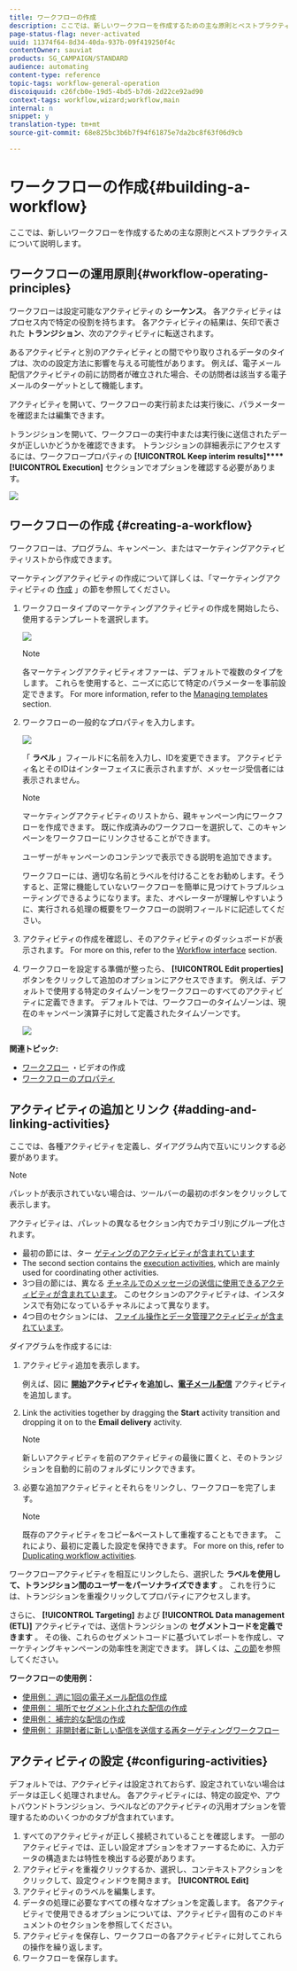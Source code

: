 ```yaml
---
title: ワークフローの作成
description: ここでは、新しいワークフローを作成するための主な原則とベストプラクティスについて説明します。
page-status-flag: never-activated
uuid: 11374f64-8d34-40da-937b-09f419250f4c
contentOwner: sauviat
products: SG_CAMPAIGN/STANDARD
audience: automating
content-type: reference
topic-tags: workflow-general-operation
discoiquuid: c26fcb0e-19d5-4bd5-b7d6-2d22ce92ad90
context-tags: workflow,wizard;workflow,main
internal: n
snippet: y
translation-type: tm+mt
source-git-commit: 68e825bc3b6b7f94f61875e7da2bc8f63f06d9cb

---
```



# ワークフローの作成{#building-a-workflow}

ここでは、新しいワークフローを作成するための主な原則とベストプラクティスについて説明します。

## ワークフローの運用原則{#workflow-operating-principles}

ワークフローは設定可能なアクティビティの **シーケンス**。 各アクティビティはプロセス内で特定の役割を持ちます。 各アクティビティの結果は、矢印で表された **トランジション**、次のアクティビティに転送されます。

あるアクティビティと別のアクティビティとの間でやり取りされるデータのタイプは、次のの設定方法に影響を与える可能性があります。 例えば、電子メール配信アクティビティの前に訪問者が確立された場合、その訪問者は該当する電子メールのターゲットとして機能します。

アクティビティを開いて、ワークフローの実行前または実行後に、パラメーターを確認または編集できます。

トランジションを開いて、ワークフローの実行中または実行後に送信されたデータが正しいかどうかを確認できます。 トランジションの詳細表示にアクセスするには、ワークフロープロパティの **[!UICONTROL Keep interim results]****[!UICONTROL Execution]** セクションでオプションを確認する必要があります。

![](assets/workflow_overview.png)


## ワークフローの作成 {#creating-a-workflow}

ワークフローは、プログラム、キャンペーン、またはマーケティングアクティビティリストから作成できます。

マーケティングアクティビティの作成について詳しくは、「マーケティングアクティビティの [作成](../../start/using/marketing-activities.md#creating-a-marketing-activity) 」の節を参照してください。

1. ワークフロータイプのマーケティングアクティビティの作成を開始したら、使用するテンプレートを選択します。

   ![](assets/workflow_creation_1.png)

   >[!NOTE]
   >
   >各マーケティングアクティビティオファーは、デフォルトで複数のタイプをします。 これらを使用すると、ニーズに応じて特定のパラメーターを事前設定できます。 For more information, refer to the [Managing templates](../../start/using/marketing-activity-templates.md) section.

1. ワークフローの一般的なプロパティを入力します。

   ![](assets/workflow_creation_2.png)

   「 **ラベル** 」フィールドに名前を入力し、IDを変更できます。 アクティビティ名とそのIDはインターフェイスに表示されますが、メッセージ受信者には表示されません。

   >[!NOTE]
   >
   >マーケティングアクティビティのリストから、親キャンペーン内にワークフローを作成できます。 既に作成済みのワークフローを選択して、このキャンペーンをワークフローにリンクさせることができます。

   ユーザーがキャンペーンのコンテンツで表示できる説明を追加できます。

   ワークフローには、適切な名前とラベルを付けることをお勧めします。そうすると、正常に機能していないワークフローを簡単に見つけてトラブルシューティングできるようになります。また、オペレーターが理解しやすいように、実行される処理の概要をワークフローの説明フィールドに記述してください。

1. アクティビティの作成を確認し、そのアクティビティのダッシュボードが表示されます。 For more on this, refer to the [Workflow interface](../../automating/using/workflow-interface.md) section.

1. ワークフローを設定する準備が整ったら、 **[!UICONTROL Edit properties]** ボタンをクリックして追加のオプションにアクセスできます。 例えば、デフォルトで使用する特定のタイムゾーンをワークフローのすべてのアクティビティに定義できます。 デフォルトでは、ワークフローのタイムゾーンは、現在のキャンペーン演算子に対して定義されたタイムゾーンです。

   ![](assets/workflow_properties.png)

**関連トピック:**

* [ワークフロー](https://docs.adobe.com/content/help/en/campaign-standard/using/managing-processes-and-data/workflow-general-operation/building-a-workflow.html) ・ビデオの作成
* [ワークフローのプロパティ](../../automating/using/executing-a-workflow.md#workflow-properties)

## アクティビティの追加とリンク {#adding-and-linking-activities}

ここでは、各種アクティビティを定義し、ダイアグラム内で互いにリンクする必要があります。

>[!NOTE]
>
>パレットが表示されていない場合は、ツールバーの最初のボタンをクリックして表示します。

アクティビティは、パレットの異なるセクション内でカテゴリ別にグループ化されます。

* 最初の節には、ター [ゲティングのアクティビティが含まれています](../../automating/using/about-targeting-activities.md)
* The second section contains the [execution activities](../../automating/using/about-execution-activities.md), which are mainly used for coordinating other activities.
* 3つ目の節には、異なる [チャネルでのメッセージの送信に使用できるアクティビティが含まれています](../../automating/using/about-channel-activities.md)。 このセクションのアクティビティは、インスタンスで有効になっているチャネルによって異なります。
* 4つ目のセクションには、 [ファイル操作とデータ管理アクティビティが含まれています](../../automating/using/about-data-management-activities.md)。

ダイアグラムを作成するには:

1. アクティビティ追加を表示します。

   例えば、図に **[開始](../../automating/using/start-and-end.md)**アクティビティを追加し、**[&#x200B;電子メール配信](../../automating/using/email-delivery.md)** アクティビティを追加します。

1. Link the activities together by dragging the **Start** activity transition and dropping it on to the **Email delivery** activity.

   >[!NOTE]
   >
   >新しいアクティビティを前のアクティビティの最後に置くと、そのトランジションを自動的に前のフォルダにリンクできます。

1. 必要な追加アクティビティとそれらをリンクし、ワークフローを完了します。

   >[!NOTE]
   >
   >既存のアクティビティをコピー&amp;ペーストして重複することもできます。 これにより、最初に定義した設定を保持できます。 For more on this, refer to [Duplicating workflow activities](../../automating/using/workflow-interface.md#duplicating-workflow-activities).

ワークフローアクティビティを相互にリンクしたら、選択した **ラベルを使用して、トランジション間のユーザーをパーソナライズできます** 。 これを行うには、トランジションを重複クリックしてプロパティにアクセスします。

さらに、 **[!UICONTROL Targeting]** および **[!UICONTROL Data management (ETL)]** アクティビティでは、送信トランジションの **セグメントコードを定義できます** 。 その後、これらのセグメントコードに基づいてレポートを作成し、マーケティングキャンペーンの効率性を測定できます。 詳しくは、[この節](../../reporting/using/creating-a-report-workflow-segment.md)を参照してください。

**ワークフローの使用例：**

* [使用例： 週に1回の電子メール配信の作成](../../automating/using/workflow-weekly-offer.md)
* [使用例： 場所でセグメント化された配信の作成](../../automating/using/workflow-segmentation-location.md)
* [使用例： 補完的な配信の作成](../../automating/using/workflow-created-query-with-complement.md)
* [使用例： 非開封者に新しい配信を送信する再ターゲティングワークフロー](../../automating/using/workflow-cross-channel-retargeting.md)

## アクティビティの設定 {#configuring-activities}

デフォルトでは、アクティビティは設定されておらず、設定されていない場合はデータは正しく処理されません。 各アクティビティには、特定の設定や、アウトバウンドトランジション、ラベルなどのアクティビティの汎用オプションを管理するためのいくつかのタブが含まれています。

1. すべてのアクティビティが正しく接続されていることを確認します。 一部のアクティビティでは、正しい設定オプションをオファーするために、入力データの構造または特性を検出する必要があります。
1. アクティビティを重複クリックするか、選択し、コンテキストアクションをクリックして、設定ウィンドウを開きます。 **[!UICONTROL Edit]**
1. アクティビティのラベルを編集します。
1. データの処理に必要なすべての様々なオプションを定義します。 各アクティビティで使用できるオプションについては、アクティビティ固有のこのドキュメントのセクションを参照してください。
1. アクティビティを保存し、ワークフローの各アクティビティに対してこれらの操作を繰り返します。
1. ワークフローを保存します。
